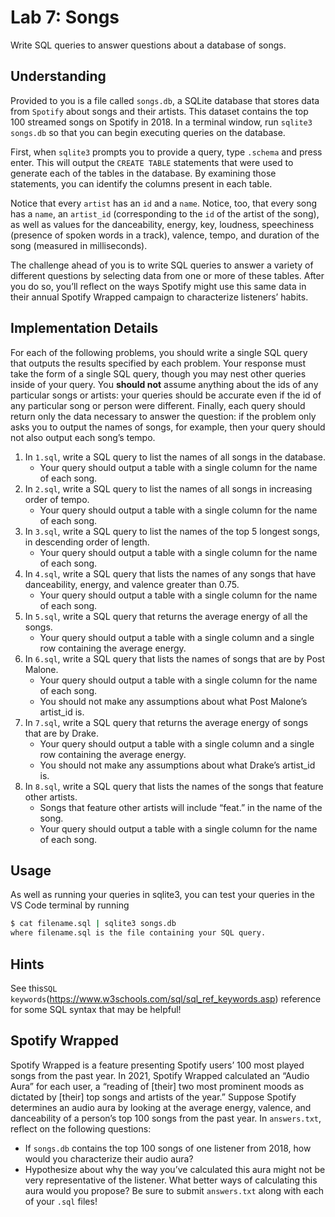 # Lab 7: Songs

Write SQL queries to answer questions about a database of songs.

## Understanding

Provided to you is a file called `songs.db`, a SQLite database that stores data from `Spotify` about songs and their artists. This dataset contains the top 100 streamed songs on Spotify in 2018. In a terminal window, run `sqlite3 songs.db` so that you can begin executing queries on the database.

First, when `sqlite3` prompts you to provide a query, type `.schema` and press enter. This will output the `CREATE TABLE` statements that were used to generate each of the tables in the database. By examining those statements, you can identify the columns present in each table.

Notice that every `artist` has an `id` and a `name`. Notice, too, that every song has a `name`, an `artist_id` (corresponding to the `id` of the artist of the song), as well as values for the danceability, energy, key, loudness, speechiness (presence of spoken words in a track), valence, tempo, and duration of the song (measured in milliseconds).

The challenge ahead of you is to write SQL queries to answer a variety of different questions by selecting data from one or more of these tables. After you do so, you’ll reflect on the ways Spotify might use this same data in their annual Spotify Wrapped campaign to characterize listeners’ habits.

## Implementation Details

For each of the following problems, you should write a single SQL query that outputs the results specified by each problem. Your response must take the form of a single SQL query, though you may nest other queries inside of your query. You **should not** assume anything about the ids of any particular songs or artists: your queries should be accurate even if the id of any particular song or person were different. Finally, each query should return only the data necessary to answer the question: if the problem only asks you to output the names of songs, for example, then your query should not also output each song’s tempo.

1. In `1.sql`, write a SQL query to list the names of all songs in the database.
   - Your query should output a table with a single column for the name of each song.
2. In `2.sql`, write a SQL query to list the names of all songs in increasing order of tempo.
   - Your query should output a table with a single column for the name of each song.
3. In `3.sql`, write a SQL query to list the names of the top 5 longest songs, in descending order of length.
   - Your query should output a table with a single column for the name of each song.
4. In `4.sql`, write a SQL query that lists the names of any songs that have danceability, energy, and valence greater than 0.75.
   - Your query should output a table with a single column for the name of each song.
5. In `5.sql`, write a SQL query that returns the average energy of all the songs.
   - Your query should output a table with a single column and a single row containing the average energy.
6. In `6.sql`, write a SQL query that lists the names of songs that are by Post Malone.
   - Your query should output a table with a single column for the name of each song.
   - You should not make any assumptions about what Post Malone’s artist_id is.
7. In `7.sql`, write a SQL query that returns the average energy of songs that are by Drake.
   - Your query should output a table with a single column and a single row containing the average energy.
   - You should not make any assumptions about what Drake’s artist_id is.
8. In `8.sql`, write a SQL query that lists the names of the songs that feature other artists.
   - Songs that feature other artists will include “feat.” in the name of the song.
   - Your query should output a table with a single column for the name of each song.

## Usage

As well as running your queries in sqlite3, you can test your queries in the VS Code terminal by running

```sh
$ cat filename.sql | sqlite3 songs.db
where filename.sql is the file containing your SQL query.
```

## Hints

See this`SQL keywords`(<https://www.w3schools.com/sql/sql_ref_keywords.asp>) reference for some SQL syntax that may be helpful!

## Spotify Wrapped

Spotify Wrapped is a feature presenting Spotify users’ 100 most played songs from the past year. In 2021, Spotify Wrapped calculated an “Audio Aura” for each user, a “reading of [their] two most prominent moods as dictated by [their] top songs and artists of the year.” Suppose Spotify determines an audio aura by looking at the average energy, valence, and danceability of a person’s top 100 songs from the past year. In `answers.txt`, reflect on the following questions:

- If `songs.db` contains the top 100 songs of one listener from 2018, how would you characterize their audio aura?
- Hypothesize about why the way you’ve calculated this aura might not be very representative of the listener. What better ways of calculating this aura would you propose?
Be sure to submit `answers.txt` along with each of your `.sql` files!